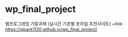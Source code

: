 # wp_final_project
웹프로그래밍 기말과제 (실시간 기온별 옷차림 추천사이트)
+link: https://sjpark1120.github.io/wp_final_project/